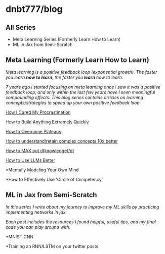 # dnbt777/blog

## All Series
- Meta Learning Series (Formerly Learn How to Learn)
- ML in Jax from Semi-Scratch


## Meta Learning (Formerly Learn How to Learn)
<i color="#222">Meta learning is a positive feedback loop (exponential growth). The faster you learn **how to learn**, the faster you **learn** how to learn.

7 years ago I started focusing on meta learning once I saw it was a positive feedback loop, and only within the last few years have I seen meaningful compounding effects. This blog series contains articles on learning concepts/strategies to speed up your own positive feedback loop.</i>

[How I Cured My Procrastination](https://learnhowtolearn.org/how-i-cured-procrastination/)

[How to Build Anything Extremely Quickly](https://learnhowtolearn.org/how-to-build-extremely-quickly/)

[How to Overcome Plateaus](https://learnhowtolearn.org/how-to-overcome-plateaus/)

[How to understand/retain complex concepts 10x better](https://learnhowtolearn.org/how-to-understand-and-retain-any-concept-10x-better/)

[How to MAX out d(knowledge)/dt](https://learnhowtolearn.org/how-to-max-out-useful-knowledge/)

[How to Use LLMs Better](https://learnhowtolearn.org/wiki/how-to-use-llms-better/)

*Mentally Modeling Your Own Mind

*How to Effectively Use 'Circle of Competency'



## ML in Jax from Semi-Scratch
<i>
In this series I write about my journey to improve my ML skills by practicing implementing networks in jax.

Each post includes the resources I found helpful, useful tips, and my final code you can play around with.</i>


*MNIST CNN

*Training an RNN/LSTM on your twitter posts
